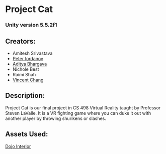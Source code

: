 # Project Cat

### Unity version 5.5.2f1

## Creators:
* Amitesh Srivastava
* [Peter Iordanov](https://piordanov.github.io)
* [Aditya Bhargava](https://www.github.com/abhargv3)
* Nichole Best
* Raimi Shah
* [Vincent Chang](http://www.vincentchang.ninja/)

## Description:
Project Cat is our final project in CS 498 Virtual Reality taught by Professor Steven LaValle. 
It is a VR fighting game where you can duke it out with another player by throwing shurikens or slashes.

## Assets Used:
[Dojo Interior](http://u3d.as/uZV)
